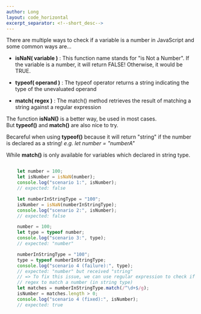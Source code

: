 ```yaml
---
author: Long
layout: code_horizontal
excerpt_separator: <!--short_desc-->
---
```


There are multiple ways to check if a variable is a number in JavaScript and some common ways are...
<!--short_desc-->

- **isNaN( variable )** : This function name stands for "is Not a Number". If the variable is a number, it will return FALSE! Otherwise, it would be TRUE.

- **typeof( operand )** : The typeof operator returns a string indicating the type of the unevaluated operand

- **match( regex )** : The match() method retrieves the result of matching a string against a regular expression

The function **isNaN()** is a better way, be used in most cases.  
But **typeof()** and **match()** are also nice to try.

Becareful when using **typeof()** because it will return "string" if the number is declared as a string! 
_e.g. let number = "numberA"_

While **match()** is only available for variables which declared in string type.

```javascript

    let number = 100;
    let isNumber = isNaN(number);
    console.log("scenario 1:", isNumber);
    // expected: false

    let numberInStringType = "100";
    isNumber = isNaN(numberInStringType);
    console.log("scenario 2:", isNumber);
    // expected: false

    number = 100;
    let type = typeof number;
    console.log("scenario 3:", type);
    // expected: "number"

    numberInStringType = "100";
    type = typeof numberInStringType;
    console.log("scenario 4 (failure):", type);
    // expected: "number" but received "string" 
    // => To fix this issue, we can use regular expression to check if the string is a number!  
    // regex to match a number (in string type)
    let matches = numberInStringType.match(/^\d+$/g);
    isNumber = matches.length > 0;
    console.log("scenario 4 (fixed):", isNumber);
    // expected: true

```